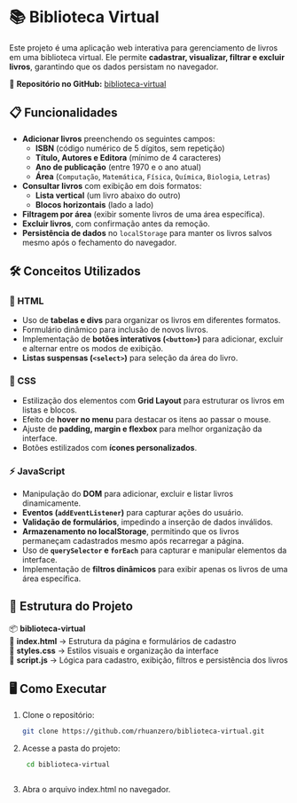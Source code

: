 # 📚 Biblioteca Virtual

Este projeto é uma aplicação web interativa para gerenciamento de livros em uma biblioteca virtual. Ele permite **cadastrar, visualizar, filtrar e excluir livros**, garantindo que os dados persistam no navegador.

🔗 **Repositório no GitHub:** [biblioteca-virtual](https://github.com/rhuanzero/biblioteca-virtual)

## 📋 Funcionalidades

- **Adicionar livros** preenchendo os seguintes campos:
  - **ISBN** (código numérico de 5 dígitos, sem repetição)
  - **Título, Autores e Editora** (mínimo de 4 caracteres)
  - **Ano de publicação** (entre 1970 e o ano atual)
  - **Área** (`Computação`, `Matemática`, `Física`, `Química`, `Biologia`, `Letras`)
- **Consultar livros** com exibição em dois formatos:
  - **Lista vertical** (um livro abaixo do outro)
  - **Blocos horizontais** (lado a lado)
- **Filtragem por área** (exibir somente livros de uma área específica).
- **Excluir livros**, com confirmação antes da remoção.
- **Persistência de dados** no `localStorage` para manter os livros salvos mesmo após o fechamento do navegador.

## 🛠️ Conceitos Utilizados

### 🔹 HTML
- Uso de **tabelas e divs** para organizar os livros em diferentes formatos.
- Formulário dinâmico para inclusão de novos livros.
- Implementação de **botões interativos (`<button>`)** para adicionar, excluir e alternar entre os modos de exibição.
- **Listas suspensas (`<select>`)** para seleção da área do livro.

### 🎨 CSS
- Estilização dos elementos com **Grid Layout** para estruturar os livros em listas e blocos.
- Efeito de **hover no menu** para destacar os itens ao passar o mouse.
- Ajuste de **padding, margin e flexbox** para melhor organização da interface.
- Botões estilizados com **ícones personalizados**.

### ⚡ JavaScript
- Manipulação do **DOM** para adicionar, excluir e listar livros dinamicamente.
- **Eventos (`addEventListener`)** para capturar ações do usuário.
- **Validação de formulários**, impedindo a inserção de dados inválidos.
- **Armazenamento no localStorage**, permitindo que os livros permaneçam cadastrados mesmo após recarregar a página.
- Uso de **`querySelector` e `forEach`** para capturar e manipular elementos da interface.
- Implementação de **filtros dinâmicos** para exibir apenas os livros de uma área específica.

## 📂 Estrutura do Projeto

📦 **biblioteca-virtual**  
📜 **index.html** → Estrutura da página e formulários de cadastro  
📜 **styles.css** → Estilos visuais e organização da interface  
📜 **script.js** → Lógica para cadastro, exibição, filtros e persistência dos livros  

## 🖥️ Como Executar

1. Clone o repositório:  
   ```sh
   git clone https://github.com/rhuanzero/biblioteca-virtual.git

2. Acesse a pasta do projeto:
   ```sh
    cd biblioteca-virtual
  
3. Abra o arquivo index.html no navegador.

